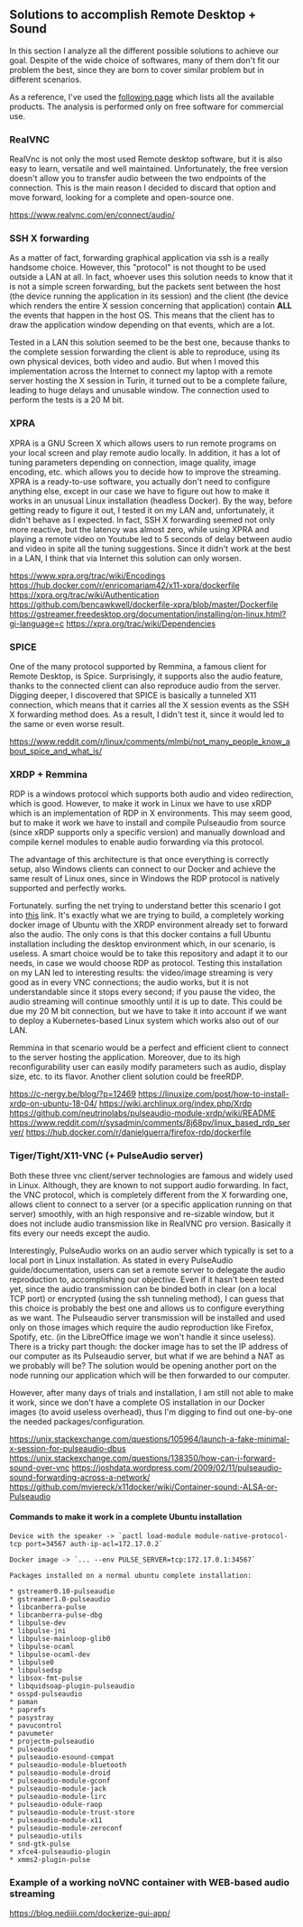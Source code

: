 ## Solutions to accomplish Remote Desktop + Sound

In this section I analyze all the different possible solutions to achieve our goal. Despite of the wide choice of softwares, many of them don't fit our problem the best, since they are born to cover similar problem but in different scenarios.

As a reference, I've used the [following page](https://en.wikipedia.org/wiki/Comparison_of_remote_desktop_software) which lists all the available products. The analysis is performed only on free software for commercial use.

### RealVNC

RealVnc is not only the most used Remote desktop software, but it is also easy to learn, versatile and well maintained. Unfortunately, the free version doesn't allow you to transfer audio between the two endpoints of the connection. This is the main reason I decided to discard that option and move forward, looking for a complete and open-source one.

<https://www.realvnc.com/en/connect/audio/>

### SSH X forwarding

As a matter of fact, forwarding graphical application via ssh is a really handsome choice. However, this "protocol" is not thought to be used outside a LAN at all. In fact, whoever uses this solution needs to know that it is not a simple screen forwarding, but the packets sent between the host (the device running the application in its session) and the client (the device which renders the entire X session concerning that application) contain **ALL** the events that happen in the host OS. This means that the client has to draw the application window depending on that events, which are a lot.

Tested in a LAN this solution seemed to be the best one, because thanks to the complete session forwarding the client is able to reproduce, using its own physical devices, both video and audio.
But when I moved this implementation across the Internet to connect my laptop with a remote server hosting the X session in Turin, it turned out to be a complete failure, leading to huge delays and unusable window. The connection used to perform the tests is a 20 M bit.

### XPRA

XPRA is a GNU Screen X which allows users to run remote programs on your local screen and play remote audio locally. In addition, it has a lot of tuning parameters depending on connection, image quality, image encoding, etc. which allows you to decide how to improve the streaming. XPRA is a ready-to-use software, you actually don't need to configure anything else, except in our case we have to figure out how to make it works in an unusual Linux installation (headless Docker). By the way, before getting ready to figure it out, I tested it on my LAN and, unfortunately, it didn't behave as I expected. In fact, SSH X forwarding seemed not only more reactive, but the latency was almost zero, while using XPRA and playing a remote video on Youtube led to 5 seconds of delay between audio and video in spite all the tuning suggestions. Since it didn't work at the best in a LAN, I think that via Internet this solution can only worsen.

<https://www.xpra.org/trac/wiki/Encodings>
<https://hub.docker.com/r/enricomariam42/x11-xpra/dockerfile>
<https://xpra.org/trac/wiki/Authentication>
<https://github.com/bencawkwell/dockerfile-xpra/blob/master/Dockerfile>
<https://gstreamer.freedesktop.org/documentation/installing/on-linux.html?gi-language=c>
<https://xpra.org/trac/wiki/Dependencies>

### SPICE

One of the many protocol supported by Remmina, a famous client for Remote Desktop, is Spice. Surprisingly, it supports also the audio feature, thanks to the connected client can also reproduce audio from the server. Digging deeper, I discovered that SPICE is basically a tunneled X11 connection, which means that it carries all the X session events as the SSH X forwarding method does. As a result, I didn't test it, since it would led to the same or even worse result.

<https://www.reddit.com/r/linux/comments/mlmbj/not_many_people_know_about_spice_and_what_is/>

### XRDP + Remmina

RDP is a windows protocol which supports both audio and video redirection, which is good. However, to make it work in Linux we have to use xRDP which is an implementation of RDP in X environments. This may seem good, but to make it work we have to install and compile Pulseaudio from source (since xRDP supports only a specific version) and manually download and compile kernel modules to enable audio forwarding via this protocol. 

The advantage of this architecture is that once everything is correctly setup, also Windows clients can connect to our Docker and achieve the same result of Linux ones, since in Windows the RDP protocol is natively supported and perfectly works.

Fortunately. surfing the net trying to understand better this scenario I got into [this](https://hub.docker.com/r/danielguerra/ubuntu-xrdp/) link. It's exactly what we are trying to build, a completely working docker image of Ubuntu with the XRDP environment already set to forward also the audio. The only cons is that this docker contains a full Ubuntu installation including the desktop environment which, in our scenario, is useless. A smart choice would be to take this repository and adapt it to our needs, in case we would choose RDP as protocol.
Testing this installation on my LAN led to interesting results: the video/image streaming is very good as in every VNC connections; the audio works, but it is not understandable since it stops every second; if you pause the video, the audio streaming will continue smoothly until it is up to date. This could be due my 20 M bit connection, but we have to take it into account if we want to deploy a Kubernetes-based Linux system which works also out of our LAN.

Remmina in that scenario would be a perfect and efficient client to connect to the server hosting the application. Moreover, due to its high reconfigurability user can easily modify parameters such as audio, display size, etc. to its flavor. Another client solution could be freeRDP.

<https://c-nergy.be/blog/?p=12469>
<https://linuxize.com/post/how-to-install-xrdp-on-ubuntu-18-04/>
<https://wiki.archlinux.org/index.php/Xrdp>
<https://github.com/neutrinolabs/pulseaudio-module-xrdp/wiki/README>
<https://www.reddit.com/r/sysadmin/comments/8j68pv/linux_based_rdp_server/>
https://hub.docker.com/r/danielguerra/firefox-rdp/dockerfile

### Tiger/Tight/X11-VNC (+ PulseAudio server)

Both these three vnc client/server technologies are famous and widely used in Linux. Although, they are known to not support audio forwarding. In fact, the VNC protocol, which is completely different from the X forwarding one, allows client to connect to a server (or a specific application running on that server) smoothly, with an high responsive and re-sizable window, but it does not include audio transmission like in RealVNC pro version. Basically it fits every our needs except the audio.

Interestingly, PulseAudio works on an audio server which typically is set to a local port in Linux installation. As stated in every PulseAudio guide/documentation, users can set a remote server to delegate the audio reproduction to, accomplishing our objective. Even if it hasn't been tested yet, since the audio transmission can be binded both in clear (on a local TCP port) or encrypted (using the ssh tunneling method), I can guess that this choice is probably the best one and allows us to configure everything as we want. The Pulseaudio server transmission will be installed and used only on those images which require the audio reproduction like Firefox, Spotify, etc. (in the LibreOffice image we won't handle it since useless). There is a tricky part though: the docker image has to set the IP address of our computer as its Pulseaudio server, but what if we are behind a NAT as we probably will be? The solution would be opening another port on the node running our application which will be then forwarded to our computer.

However, after many days of trials and installation, I am still not able to make it work, since we don't have a complete OS installation in our Docker images (to avoid useless overhead), thus I'm digging to find out one-by-one the needed packages/configuration. 

<https://unix.stackexchange.com/questions/105964/launch-a-fake-minimal-x-session-for-pulseaudio-dbus>
<https://unix.stackexchange.com/questions/138350/how-can-i-forward-sound-over-vnc>
<https://joshdata.wordpress.com/2009/02/11/pulseaudio-sound-forwarding-across-a-network/>
<https://github.com/mviereck/x11docker/wiki/Container-sound:-ALSA-or-Pulseaudio>

#### Commands to make it work in a complete Ubuntu installation
```
Device with the speaker -> `pactl load-module module-native-protocol-tcp port=34567 auth-ip-acl=172.17.0.2`

Docker image -> `... --env PULSE_SERVER=tcp:172.17.0.1:34567`

Packages installed on a normal ubuntu complete installation:

* gstreamer0.10-pulseaudio
* gstreamer1.0-pulseaudio
* libcanberra-pulse
* libcanberra-pulse-dbg
* libpulse-dev
* libpulse-jni
* libpulse-mainloop-glib0
* libpulse-ocaml
* libpulse-ocaml-dev
* libpulse0
* libpulsedsp
* libsox-fmt-pulse
* libquidsoap-plugin-pulseaudio
* osspd-pulseaudio
* paman
* paprefs
* pasystray
* pavucontrol
* pavumeter
* projectm-pulseaudio
* pulseaudio
* pulseaudio-esound-compat
* pulseaudio-module-bluetooth
* pulseaudio-module-droid
* pulseaudio-module-gconf
* pulseaudio-module-jack
* pulseaudio-module-lirc
* pulseaudio-odule-raop
* pulseaudio-module-trust-store
* pulseaudio-module-x11
* pulseaudio-module-zeroconf
* pulseaudio-utils
* snd-gtk-pulse
* xfce4-pulseaudio-plugin
* xmms2-plugin-pulse
```

### Example of a working noVNC container with WEB-based audio streaming

<https://blog.nediiii.com/dockerize-gui-app/>
